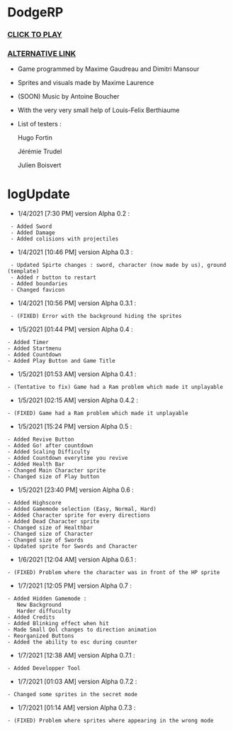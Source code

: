 # DodgeRP
###                                                                [CLICK TO PLAY](https://lesgrailleurs.github.io/DodgeRP)
###                                                                 [ALTERNATIVE LINK](https://lesgrailleurs.github.io/DodgeRP/index.html)
- Game programmed by Maxime Gaudreau and Dimitri Mansour
- Sprites and visuals made by Maxime Laurence
- (SOON) Music by Antoine Boucher
- With the very very small help of Louis-Felix Berthiaume
- List of testers :

   Hugo Fortin
 
   Jérémie Trudel
 
   Julien Boisvert

# logUpdate
- 1/4/2021 [7:30 PM] version Alpha 0.2 :
```
 - Added Sword
 - Added Damage
 - Added colisions with projectiles
 ```
- 1/4/2021 [10:46 PM] version Alpha 0.3 :
```
 - Updated Spirte changes : sword, character (now made by us), ground (template)
 - Added r button to restart
 - Added boundaries
 - Changed favicon
 ```
- 1/4/2021 [10:56 PM] version Alpha 0.3.1 :
```
 - (FIXED) Error with the background hiding the sprites
```
- 1/5/2021 [01:44 PM] version Alpha 0.4 :
```
- Added Timer
- Added Startmenu
- Added Countdown
- Added Play Button and Game Title
```
- 1/5/2021 [01:53 AM] version Alpha 0.4.1 :
```
- (Tentative to fix) Game had a Ram problem which made it unplayable
```
- 1/5/2021 [02:15 AM] version Alpha 0.4.2 :
```
- (FIXED) Game had a Ram problem which made it unplayable
```
- 1/5/2021 [15:24 PM] version Alpha 0.5 :
```
- Added Revive Button
- Added Go! after countdown
- Added Scaling Difficulty
- Added Countdown everytime you revive
- Added Health Bar
- Changed Main Character sprite
- Changed size of Play button
```
- 1/5/2021 [23:40 PM] version Alpha 0.6 :
```
- Added Highscore
- Added Gamemode selection (Easy, Normal, Hard)
- Added Character sprite for every directions
- Added Dead Character sprite
- Changed size of Healthbar
- Changed size of Character
- Changed size of Swords
- Updated sprite for Swords and Character
```
- 1/6/2021 [12:04 AM] version Alpha 0.6.1 :
```
- (FIXED) Problem where the character was in front of the HP sprite
```
- 1/7/2021 [12:05 PM] version Alpha 0.7 :
```
- Added Hidden Gamemode :
   New Background
   Harder diffuculty
- Added Credits
- Added Blinking effect when hit 
- Made Small Qol changes to direction animation
- Reorganized Buttons
- Added the ability to esc during counter
```
- 1/7/2021 [12:38 AM] version Alpha 0.7.1 :
```
- Added Developper Tool
```
- 1/7/2021 [01:03 AM] version Alpha 0.7.2 :
```
- Changed some sprites in the secret mode
```
- 1/7/2021 [01:14 AM] version Alpha 0.7.3 :
```
- (FIXED) Problem where sprites where appearing in the wrong mode
```
